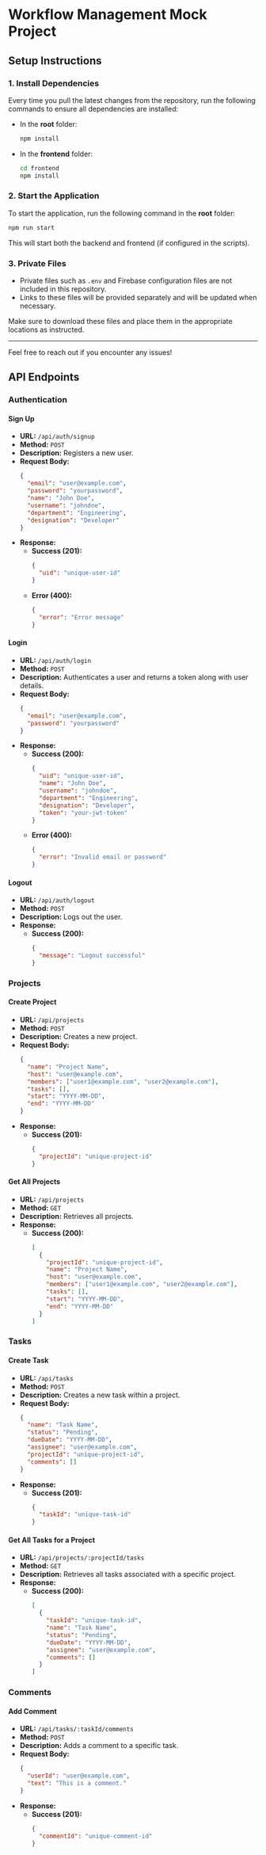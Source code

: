 # Workflow Management Mock Project

## Setup Instructions

### 1. Install Dependencies
Every time you pull the latest changes from the repository, run the following commands to ensure all dependencies are installed:

- In the **root** folder:
  ```bash
  npm install
  ```

- In the **frontend** folder:
  ```bash
  cd frontend
  npm install
  ```

### 2. Start the Application
To start the application, run the following command in the **root** folder:
```bash
npm run start
```

This will start both the backend and frontend (if configured in the scripts).

### 3. Private Files
- Private files such as `.env` and Firebase configuration files are not included in this repository.
- Links to these files will be provided separately and will be updated when necessary.

Make sure to download these files and place them in the appropriate locations as instructed.

---

Feel free to reach out if you encounter any issues!

## API Endpoints

### Authentication

#### Sign Up
- **URL:** `/api/auth/signup`
- **Method:** `POST`
- **Description:** Registers a new user.
- **Request Body:**
  ```json
  {
    "email": "user@example.com",
    "password": "yourpassword",
    "name": "John Doe",
    "username": "johndoe",
    "department": "Engineering",
    "designation": "Developer"
  }
  ```
- **Response:**
  - **Success (201):**
    ```json
    {
      "uid": "unique-user-id"
    }
    ```
  - **Error (400):**
    ```json
    {
      "error": "Error message"
    }
    ```

#### Login
- **URL:** `/api/auth/login`
- **Method:** `POST`
- **Description:** Authenticates a user and returns a token along with user details.
- **Request Body:**
  ```json
  {
    "email": "user@example.com",
    "password": "yourpassword"
  }
  ```
- **Response:**
  - **Success (200):**
    ```json
    {
      "uid": "unique-user-id",
      "name": "John Doe",
      "username": "johndoe",
      "department": "Engineering",
      "designation": "Developer",
      "token": "your-jwt-token"
    }
    ```
  - **Error (400):**
    ```json
    {
      "error": "Invalid email or password"
    }
    ```

#### Logout
- **URL:** `/api/auth/logout`
- **Method:** `POST`
- **Description:** Logs out the user.
- **Response:**
  - **Success (200):**
    ```json
    {
      "message": "Logout successful"
    }
    ```

### Projects

#### Create Project
- **URL:** `/api/projects`
- **Method:** `POST`
- **Description:** Creates a new project.
- **Request Body:**
  ```json
  {
    "name": "Project Name",
    "host": "user@example.com",
    "members": ["user1@example.com", "user2@example.com"],
    "tasks": [],
    "start": "YYYY-MM-DD",
    "end": "YYYY-MM-DD"
  }
  ```
- **Response:**
  - **Success (201):**
    ```json
    {
      "projectId": "unique-project-id"
    }
    ```

#### Get All Projects
- **URL:** `/api/projects`
- **Method:** `GET`
- **Description:** Retrieves all projects.
- **Response:**
  - **Success (200):**
    ```json
    [
      {
        "projectId": "unique-project-id",
        "name": "Project Name",
        "host": "user@example.com",
        "members": ["user1@example.com", "user2@example.com"],
        "tasks": [],
        "start": "YYYY-MM-DD",
        "end": "YYYY-MM-DD"
      }
    ]
    ```

### Tasks

#### Create Task
- **URL:** `/api/tasks`
- **Method:** `POST`
- **Description:** Creates a new task within a project.
- **Request Body:**
  ```json
  {
    "name": "Task Name",
    "status": "Pending",
    "dueDate": "YYYY-MM-DD",
    "assignee": "user@example.com",
    "projectId": "unique-project-id",
    "comments": []
  }
  ```
- **Response:**
  - **Success (201):**
    ```json
    {
      "taskId": "unique-task-id"
    }
    ```

#### Get All Tasks for a Project
- **URL:** `/api/projects/:projectId/tasks`
- **Method:** `GET`
- **Description:** Retrieves all tasks associated with a specific project.
- **Response:**
  - **Success (200):**
    ```json
    [
      {
        "taskId": "unique-task-id",
        "name": "Task Name",
        "status": "Pending",
        "dueDate": "YYYY-MM-DD",
        "assignee": "user@example.com",
        "comments": []
      }
    ]
    ```

### Comments

#### Add Comment
- **URL:** `/api/tasks/:taskId/comments`
- **Method:** `POST`
- **Description:** Adds a comment to a specific task.
- **Request Body:**
  ```json
  {
    "userId": "user@example.com",
    "text": "This is a comment."
  }
  ```
- **Response:**
  - **Success (201):**
    ```json
    {
      "commentId": "unique-comment-id"
    }
    ```

